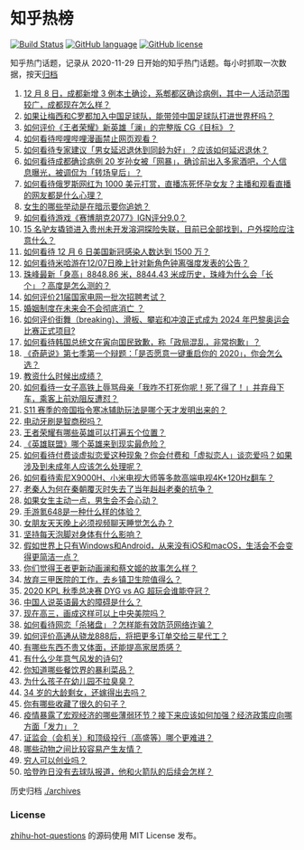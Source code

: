 # 知乎热榜
[![Build Status](https://github.com/ToWeLong/zhihu-hot-questions/workflows/CI/badge.svg)](https://github.com/ToWeLong/zhihu-hot-questions/actions)
[![GitHub language](https://img.shields.io/badge/language-golang-orange.svg)](https://golang.org/)
[![GitHub license](https://img.shields.io/github/license/ToWeLong/zhihu-hot-questions)](https://github.com/ToWeLong/zhihu-hot-questions/blob/main/LICENSE)

知乎热门话题，记录从 2020-11-29 日开始的知乎热门话题。每小时抓取一次数据，按天[归档](./archives)

<!-- BEGIN -->

1. [12 月 8 日，成都新增 3 例本土确诊，系郫都区确诊病例，其中一人活动范围较广，成都现在怎么样？](https://www.zhihu.com/question/433711159)
1. [如果让梅西和C罗都加入中国足球队，能带领中国足球队打进世界杯吗？](https://www.zhihu.com/question/357940746)
1. [如何评价《王者荣耀》新英雄「澜」的完整版 CG《目标》？](https://www.zhihu.com/question/433845128)
1. [如何看待哔哩哔哩漫画禁止网页观看？](https://www.zhihu.com/question/433772324)
1. [如何看待专家建议「男女延迟退休到同龄为好」？应该如何延迟退休？](https://www.zhihu.com/question/433681374)
1. [如何看待成都确诊病例 20 岁孙女被「网暴」，确诊前出入多家酒吧，个人信息曝光，被调侃为「转场皇后」？](https://www.zhihu.com/question/433875675)
1. [如何看待俄罗斯网红为 1000 美元打赏，直播冻死怀孕女友？主播和观看直播的网友都是什么心理？](https://www.zhihu.com/question/433693972)
1. [女生的哪些举动是在暗示要你追她？](https://www.zhihu.com/question/59024006)
1. [如何看待游戏《赛博朋克2077》IGN评分9.0？](https://www.zhihu.com/question/433826856)
1. [15 名驴友撬锁进入贵州未开发溶洞探险失联，目前已全部找到，户外探险应注意什么？](https://www.zhihu.com/question/433750186)
1. [如何看待 12 月 6 日美国新冠感染人数达到 1500 万？](https://www.zhihu.com/question/433558420)
1. [如何看待米哈游在12/07日晚上针对新角色钟离强度发表的公告？](https://www.zhihu.com/question/433818130)
1. [珠峰最新「身高」8848.86 米，8844.43 米成历史，珠峰为什么会「长个」？高度是怎么测的？](https://www.zhihu.com/question/433728667)
1. [如何评价21届国家电网一批次招聘考试？](https://www.zhihu.com/question/433709160)
1. [婚姻制度在未来会不会彻底消亡 ？](https://www.zhihu.com/question/366945849)
1. [如何评价街舞（breaking）、滑板、攀岩和冲浪正式成为 2024 年巴黎奥运会比赛正式项目?](https://www.zhihu.com/question/433842940)
1. [如何看待韩国总统文在寅向国民致歉，称「政局混乱，非常抱歉」？](https://www.zhihu.com/question/433756369)
1. [《奇葩说》第七季第一个辩题：「是否愿意一键重启你的 2020」，你会怎么选？](https://www.zhihu.com/question/433880332)
1. [教资什么时候出成绩？](https://www.zhihu.com/question/430406616)
1. [如何看待一女子高铁上辱骂母亲「我咋不打死你呢！死了得了！」并弃母下车，乘客上前劝阻反遭怼？](https://www.zhihu.com/question/433852772)
1. [S11 赛季的帝国指令寒冰辅助玩法是哪个天才发明出来的？](https://www.zhihu.com/question/433607921)
1. [电动牙刷是智商税吗？](https://www.zhihu.com/question/60799591)
1. [王者荣耀有哪些英雄可以打遍五个位置？](https://www.zhihu.com/question/404561238)
1. [《英雄联盟》哪个英雄来到现实最危险？](https://www.zhihu.com/question/432844368)
1. [如何看待付费谈虚拟恋爱这种现象？你会付费和「虚拟恋人」谈恋爱吗？如果涉及到未成年人应该怎么处理呢？](https://www.zhihu.com/question/433838363)
1. [如何看待索尼X9000H、小米电视大师等多款高端电视4K+120Hz翻车？](https://www.zhihu.com/question/433325374)
1. [老秦人为何在秦朝覆灭时失去了当年赳赳老秦的抗争？](https://www.zhihu.com/question/23376439)
1. [如果女生主动一点，男生会不会心动？](https://www.zhihu.com/question/432129590)
1. [手游氪648是一种什么样的体验？](https://www.zhihu.com/question/432647586)
1. [女朋友天天晚上必须视频聊天睡觉怎么办？](https://www.zhihu.com/question/433078860)
1. [坚持每天泡脚对身体有什么影响？](https://www.zhihu.com/question/65305368)
1. [假如世界上只有Windows和Android，从来没有iOS和macOS，生活会不会变得更简洁一点？](https://www.zhihu.com/question/432669057)
1. [你们觉得王者更新动画澜和蔡文姬的故事怎么样？](https://www.zhihu.com/question/433871538)
1. [放弃三甲医院的工作，去乡镇卫生院值得么？](https://www.zhihu.com/question/429173573)
1. [2020 KPL 秋季总决赛 DYG vs AG 超玩会谁能夺冠？](https://www.zhihu.com/question/433638223)
1. [中国人说英语最大的障碍是什么？](https://www.zhihu.com/question/38899113)
1. [现在高三，画成这样可以上中央美院吗？](https://www.zhihu.com/question/424684318)
1. [如何看待网恋「杀猪盘」？怎样能有效防范网络诈骗？](https://www.zhihu.com/question/433596894)
1. [如何评价高通从骁龙888后，将把更多订单交给三星代工？](https://www.zhihu.com/question/433638297)
1. [有哪些东西不贵又体面，还能提高家居质感？](https://www.zhihu.com/question/346260769)
1. [有什么少年意气风发的诗句?](https://www.zhihu.com/question/371894389)
1. [你知道哪些餐饮界的暴利菜品？](https://www.zhihu.com/question/430100068)
1. [为什么孩子在幼儿园不拉臭臭？](https://www.zhihu.com/question/432258983)
1. [34 岁的大龄剩女，还嫁得出去吗？](https://www.zhihu.com/question/319182498)
1. [你有哪些收藏了很久的句子？](https://www.zhihu.com/question/372133560)
1. [疫情暴露了宏观经济的哪些薄弱环节？接下来应该如何加强？经济政策应向哪方面「发力」？](https://www.zhihu.com/question/432793188)
1. [证监会（会机关）和顶级投行（高盛等）哪个更难进？](https://www.zhihu.com/question/391884169)
1. [哪些动物之间比较容易产生友情？](https://www.zhihu.com/question/419276402)
1. [穷人可以创业吗？](https://www.zhihu.com/question/431064352)
1. [哈登昨日没有去球队报道，他和火箭队的后续会怎样？](https://www.zhihu.com/question/433854967)

<!-- END -->

历史归档 [./archives](./archives)


### License
[zhihu-hot-questions](https://github.com/towelong/zhihu-hot-questions) 的源码使用 MIT License 发布。
